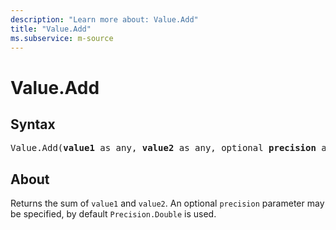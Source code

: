 ```yaml
---
description: "Learn more about: Value.Add"
title: "Value.Add"
ms.subservice: m-source
---
```

# Value.Add

## Syntax

<pre>
Value.Add(<b>value1</b> as any, <b>value2</b> as any, optional <b>precision</b> as nullable number) as any
</pre>

## About

Returns the sum of `value1` and `value2`. An optional `precision` parameter may be specified, by default `Precision.Double` is used.
